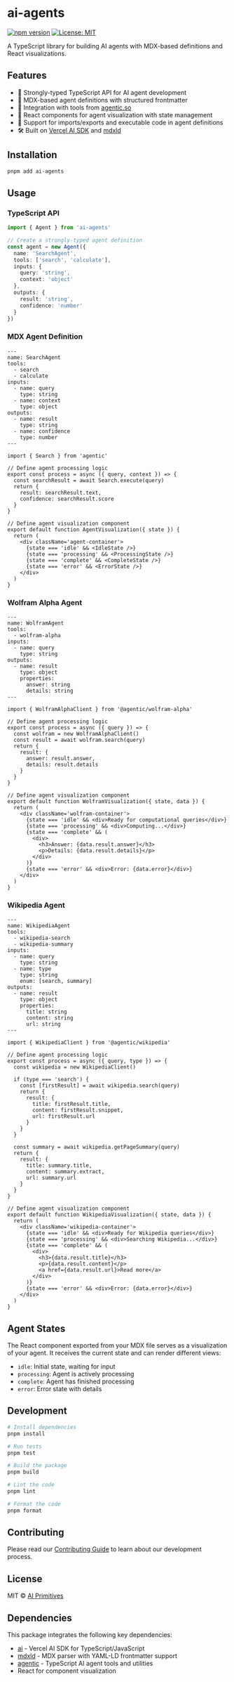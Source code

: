# ai-agents

[![npm version](https://badge.fury.io/js/ai-agents.svg)](https://www.npmjs.com/package/ai-agents)
[![License: MIT](https://img.shields.io/badge/License-MIT-yellow.svg)](https://opensource.org/licenses/MIT)

A TypeScript library for building AI agents with MDX-based definitions and React visualizations.

## Features

- 🤖 Strongly-typed TypeScript API for AI agent development
- 📝 MDX-based agent definitions with structured frontmatter
- 🔧 Integration with tools from [agentic.so](https://agentic.so)
- 🎨 React components for agent visualization with state management
- 🔄 Support for imports/exports and executable code in agent definitions
- 🛠️ Built on [Vercel AI SDK](https://sdk.vercel.ai) and [mdxld](https://mdx.org.ai)

## Installation

```bash
pnpm add ai-agents
```

## Usage

### TypeScript API

```typescript
import { Agent } from 'ai-agents'

// Create a strongly-typed agent definition
const agent = new Agent({
  name: 'SearchAgent',
  tools: ['search', 'calculate'],
  inputs: {
    query: 'string',
    context: 'object'
  },
  outputs: {
    result: 'string',
    confidence: 'number'
  }
})
```

### MDX Agent Definition

```mdx
---
name: SearchAgent
tools:
  - search
  - calculate
inputs:
  - name: query
    type: string
  - name: context
    type: object
outputs:
  - name: result
    type: string
  - name: confidence
    type: number
---

import { Search } from 'agentic'

// Define agent processing logic
export const process = async ({ query, context }) => {
  const searchResult = await Search.execute(query)
  return {
    result: searchResult.text,
    confidence: searchResult.score
  }
}

// Define agent visualization component
export default function AgentVisualization({ state }) {
  return (
    <div className='agent-container'>
      {state === 'idle' && <IdleState />}
      {state === 'processing' && <ProcessingState />}
      {state === 'complete' && <CompleteState />}
      {state === 'error' && <ErrorState />}
    </div>
  )
}
```


### Wolfram Alpha Agent

```mdx
---
name: WolframAgent
tools:
  - wolfram-alpha
inputs:
  - name: query
    type: string
outputs:
  - name: result
    type: object
    properties:
      answer: string
      details: string
---

import { WolframAlphaClient } from '@agentic/wolfram-alpha'

// Define agent processing logic
export const process = async ({ query }) => {
  const wolfram = new WolframAlphaClient()
  const result = await wolfram.search(query)
  return {
    result: {
      answer: result.answer,
      details: result.details
    }
  }
}

// Define agent visualization component
export default function WolframVisualization({ state, data }) {
  return (
    <div className='wolfram-container'>
      {state === 'idle' && <div>Ready for computational queries</div>}
      {state === 'processing' && <div>Computing...</div>}
      {state === 'complete' && (
        <div>
          <h3>Answer: {data.result.answer}</h3>
          <p>Details: {data.result.details}</p>
        </div>
      )}
      {state === 'error' && <div>Error: {data.error}</div>}
    </div>
  )
}
```

### Wikipedia Agent

```mdx
---
name: WikipediaAgent
tools:
  - wikipedia-search
  - wikipedia-summary
inputs:
  - name: query
    type: string
  - name: type
    type: string
    enum: [search, summary]
outputs:
  - name: result
    type: object
    properties:
      title: string
      content: string
      url: string
---

import { WikipediaClient } from '@agentic/wikipedia'

// Define agent processing logic
export const process = async ({ query, type }) => {
  const wikipedia = new WikipediaClient()

  if (type === 'search') {
    const [firstResult] = await wikipedia.search(query)
    return {
      result: {
        title: firstResult.title,
        content: firstResult.snippet,
        url: firstResult.url
      }
    }
  }

  const summary = await wikipedia.getPageSummary(query)
  return {
    result: {
      title: summary.title,
      content: summary.extract,
      url: summary.url
    }
  }
}

// Define agent visualization component
export default function WikipediaVisualization({ state, data }) {
  return (
    <div className='wikipedia-container'>
      {state === 'idle' && <div>Ready for Wikipedia queries</div>}
      {state === 'processing' && <div>Searching Wikipedia...</div>}
      {state === 'complete' && (
        <div>
          <h3>{data.result.title}</h3>
          <p>{data.result.content}</p>
          <a href={data.result.url}>Read more</a>
        </div>
      )}
      {state === 'error' && <div>Error: {data.error}</div>}
    </div>
  )
}
```

## Agent States

The React component exported from your MDX file serves as a visualization of your agent. It receives the current state and can render different views:

- `idle`: Initial state, waiting for input
- `processing`: Agent is actively processing
- `complete`: Agent has finished processing
- `error`: Error state with details

## Development

```bash
# Install dependencies
pnpm install

# Run tests
pnpm test

# Build the package
pnpm build

# Lint the code
pnpm lint

# Format the code
pnpm format
```

## Contributing

Please read our [Contributing Guide](./CONTRIBUTING.md) to learn about our development process.

## License

MIT © [AI Primitives](https://mdx.org.ai)

## Dependencies

This package integrates the following key dependencies:

- [ai](https://www.npmjs.com/package/ai) - Vercel AI SDK for TypeScript/JavaScript
- [mdxld](https://www.npmjs.com/package/mdxld) - MDX parser with YAML-LD frontmatter support
- [agentic](https://agentic.so) - TypeScript AI agent tools and utilities
- React for component visualization
